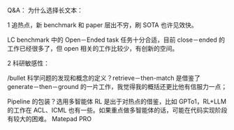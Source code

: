 Q&A：
为什么选择长文本：

1 追热点，新 benchmark 和 paper 层出不穷，刷 SOTA 也许见效快。

LC benchmark 中的 Open－Ended task 任务十分合适，目前 close－ended 的工作已经很多了，但 open 相关的工作比较少，有创新的空间。

2 科研敏感性：

/bullet 科学问题的发现和概念的定义？retrieve－then-match 是借鉴了 generate－then－ground 的一片工作，我觉得我的概括还更比他有信服力一点；

Pipeline 的包装？选用多智能体 RL 是出于对热点的借鉴，比如 GPTo1，RL+LLM 的工作在 ACL、ICML 也有一些。如果重点做多智能体的话，可能在代码实现阶段有较大的困难。
Matepad PRO
